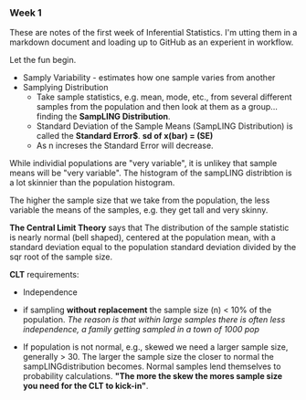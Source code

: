 ### Week 1

These are notes of the first week of Inferential Statistics.  I'm utting them in a markdown document and loading up to GitHub as an experient in workflow.

Let the fun begin.

- Samply Variability - estimates how one sample varies from another
- Samplying Distribution
    + Take sample statistics, e.g. mean, mode, etc., from several different samples from the population and then look at them as a group... finding the **SampLING Distribution**. 
    + Standard Deviation of the Sample Means (SampLING Distribution) is called the **Standard Error$**.  **sd of x(bar) = (SE)**
    + As n increses the Standard Error will decrease.

While individial populations are "very variable", it is unlikey that sample means will be "very variable".  The histogram of the sampLING distribtion is a lot skinnier than the population histogram.

The higher the sample size that we take from the population, the less variable the means of the samples, e.g. they get tall and very skinny.

**The Central Limit Theory** says that The distribution of the sample statistic is nearly normal (bell shaped), centered at the population mean, with a standard deviation equal to the population standard deviation divided by the sqr root of the sample size.

**CLT** requirements:
- Independence

- if sampling **without replacement** the sample size (n) < 10% of the population.  *The reason is that within large samples there is often less independence, a family getting sampled in a town of 1000 pop*

- If population is not normal, e.g., skewed we need a larger sample size, generally > 30.  The larger the sample size the closer to normal the sampLINGdistribution becomes.  Normal samples lend themselves to probability calculations.  **"The more the skew the mores sample size you need for the CLT to kick-in"**.




